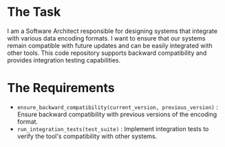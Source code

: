 # The Task

I am a Software Architect responsible for designing systems that integrate with various data encoding formats. I want to ensure that our systems remain compatible with future updates and can be easily integrated with other tools. This code repository supports backward compatibility and provides integration testing capabilities.

# The Requirements

* `ensure_backward_compatibility(current_version, previous_version)` : Ensure backward compatibility with previous versions of the encoding format.
* `run_integration_tests(test_suite)` : Implement integration tests to verify the tool's compatibility with other systems.
